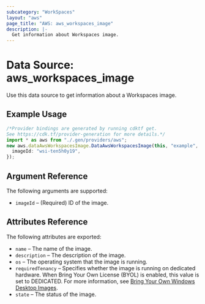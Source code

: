 ```yaml
---
subcategory: "WorkSpaces"
layout: "aws"
page_title: "AWS: aws_workspaces_image"
description: |-
  Get information about Workspaces image.
---
```


# Data Source: aws\_workspaces\_image

Use this data source to get information about a Workspaces image.

## Example Usage

```typescript
/*Provider bindings are generated by running cdktf get.
See https://cdk.tf/provider-generation for more details.*/
import * as aws from "./.gen/providers/aws";
new aws.dataAwsWorkspacesImage.DataAwsWorkspacesImage(this, "example", {
  imageId: "wsi-ten5h0y19",
});

```

## Argument Reference

The following arguments are supported:

* `imageId` – (Required) ID of the image.

## Attributes Reference

The following attributes are exported:

* `name` – The name of the image.
* `description` – The description of the image.
* `os` – The operating system that the image is running.
* `requiredTenancy` – Specifies whether the image is running on dedicated hardware. When Bring Your Own License (BYOL) is enabled, this value is set to DEDICATED. For more information, see [Bring Your Own Windows Desktop Images](https://docs.aws.amazon.com/workspaces/latest/adminguide/byol-windows-images.html).
* `state` – The status of the image.
